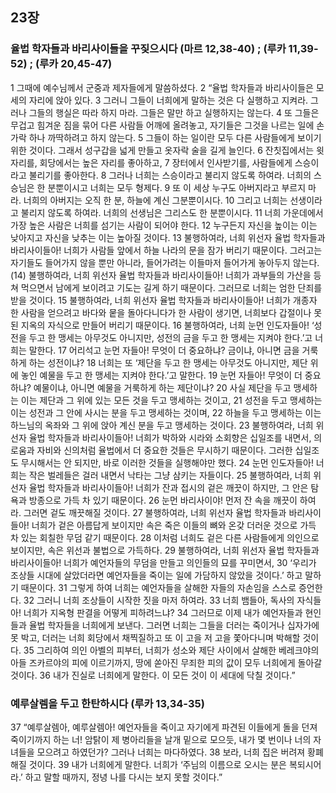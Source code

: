 ## 23장
### 율법 학자들과 바리사이들을 꾸짖으시다 (마르 12,38-40) ;  (루카 11,39-52) ;  (루카 20,45-47)
1 그때에 예수님께서 군중과 제자들에게 말씀하셨다.
2 “율법 학자들과 바리사이들은 모세의 자리에 앉아 있다.
3 그러니 그들이 너희에게 말하는 것은 다 실행하고 지켜라. 그러나 그들의 행실은 따라 하지 마라. 그들은 말만 하고 실행하지는 않는다.
4 또 그들은 무겁고 힘겨운 짐을 묶어 다른 사람들 어깨에 올려놓고, 자기들은 그것을 나르는 일에 손가락 하나 까딱하려고 하지 않는다.
5 그들이 하는 일이란 모두 다른 사람들에게 보이기 위한 것이다. 그래서 성구갑을 넓게 만들고 옷자락 술을 길게 늘인다.
6 잔칫집에서는 윗자리를, 회당에서는 높은 자리를 좋아하고,
7 장터에서 인사받기를, 사람들에게 스승이라고 불리기를 좋아한다.
8 그러나 너희는 스승이라고 불리지 않도록 하여라. 너희의 스승님은 한 분뿐이시고 너희는 모두 형제다.
9 또 이 세상 누구도 아버지라고 부르지 마라. 너희의 아버지는 오직 한 분, 하늘에 계신 그분뿐이시다.
10 그리고 너희는 선생이라고 불리지 않도록 하여라. 너희의 선생님은 그리스도 한 분뿐이시다.
11 너희 가운데에서 가장 높은 사람은 너희를 섬기는 사람이 되어야 한다.
12 누구든지 자신을 높이는 이는 낮아지고 자신을 낮추는 이는 높아질 것이다.
13 불행하여라, 너희 위선자 율법 학자들과 바리사이들아! 너희가 사람들 앞에서 하늘 나라의 문을 잠가 버리기 때문이다. 그러고는 자기들도 들어가지 않을 뿐만 아니라, 들어가려는 이들마저 들어가게 놓아두지 않는다.
(14) 불행하여라, 너희 위선자 율법 학자들과 바리사이들아! 너희가 과부들의 가산을 등쳐 먹으면서 남에게 보이려고 기도는 길게 하기 때문이다. 그러므로 너희는 엄한 단죄를 받을 것이다.
15 불행하여라, 너희 위선자 율법 학자들과 바리사이들아! 너희가 개종자 한 사람을 얻으려고 바다와 뭍을 돌아다니다가 한 사람이 생기면, 너희보다 갑절이나 못된 지옥의 자식으로 만들어 버리기 때문이다.
16 불행하여라, 너희 눈먼 인도자들아! ‘성전을 두고 한 맹세는 아무것도 아니지만, 성전의 금을 두고 한 맹세는 지켜야 한다.’고 너희는 말한다.
17 어리석고 눈먼 자들아! 무엇이 더 중요하냐? 금이냐, 아니면 금을 거룩하게 하는 성전이냐?
18 너희는 또 ‘제단을 두고 한 맹세는 아무것도 아니지만, 제단 위에 놓인 예물을 두고 한 맹세는 지켜야 한다.’고 말한다.
19 눈먼 자들아! 무엇이 더 중요하냐? 예물이냐, 아니면 예물을 거룩하게 하는 제단이냐?
20 사실 제단을 두고 맹세하는 이는 제단과 그 위에 있는 모든 것을 두고 맹세하는 것이고,
21 성전을 두고 맹세하는 이는 성전과 그 안에 사시는 분을 두고 맹세하는 것이며,
22 하늘을 두고 맹세하는 이는 하느님의 옥좌와 그 위에 앉아 계신 분을 두고 맹세하는 것이다.
23 불행하여라, 너희 위선자 율법 학자들과 바리사이들아! 너희가 박하와 시라와 소회향은 십일조를 내면서, 의로움과 자비와 신의처럼 율법에서 더 중요한 것들은 무시하기 때문이다. 그러한 십일조도 무시해서는 안 되지만, 바로 이러한 것들을 실행해야만 했다.
24 눈먼 인도자들아! 너희는 작은 벌레들은 걸러 내면서 낙타는 그냥 삼키는 자들이다.
25 불행하여라, 너희 위선자 율법 학자들과 바리사이들아! 너희가 잔과 접시의 겉은 깨끗이 하지만, 그 안은 탐욕과 방종으로 가득 차 있기 때문이다.
26 눈먼 바리사이야! 먼저 잔 속을 깨끗이 하여라. 그러면 겉도 깨끗해질 것이다.
27 불행하여라, 너희 위선자 율법 학자들과 바리사이들아! 너희가 겉은 아름답게 보이지만 속은 죽은 이들의 뼈와 온갖 더러운 것으로 가득 차 있는 회칠한 무덤 같기 때문이다.
28 이처럼 너희도 겉은 다른 사람들에게 의인으로 보이지만, 속은 위선과 불법으로 가득하다.
29 불행하여라, 너희 위선자 율법 학자들과 바리사이들아! 너희가 예언자들의 무덤을 만들고 의인들의 묘를 꾸미면서,
30 ‘우리가 조상들 시대에 살았더라면 예언자들을 죽이는 일에 가담하지 않았을 것이다.’ 하고 말하기 때문이다.
31 그렇게 하여 너희는 예언자들을 살해한 자들의 자손임을 스스로 증언한다.
32 그러니 너희 조상들이 시작한 짓을 마저 하여라.
33 너희 뱀들아, 독사의 자식들아! 너희가 지옥형 판결을 어떻게 피하려느냐?
34 그러므로 이제 내가 예언자들과 현인들과 율법 학자들을 너희에게 보낸다. 그러면 너희는 그들을 더러는 죽이거나 십자가에 못 박고, 더러는 너희 회당에서 채찍질하고 또 이 고을 저 고을 쫓아다니며 박해할 것이다.
35 그리하여 의인 아벨의 피부터, 너희가 성소와 제단 사이에서 살해한 베레크야의 아들 즈카르야의 피에 이르기까지, 땅에 쏟아진 무죄한 피의 값이 모두 너희에게 돌아갈 것이다.
36 내가 진실로 너희에게 말한다. 이 모든 것이 이 세대에 닥칠 것이다.”
### 예루살렘을 두고 한탄하시다 (루카 13,34-35)
37 “예루살렘아, 예루살렘아! 예언자들을 죽이고 자기에게 파견된 이들에게 돌을 던져 죽이기까지 하는 너! 암탉이 제 병아리들을 날개 밑으로 모으듯, 내가 몇 번이나 너의 자녀들을 모으려고 하였던가? 그러나 너희는 마다하였다.
38 보라, 너희 집은 버려져 황폐해질 것이다.
39 내가 너희에게 말한다. 너희가 ‘주님의 이름으로 오시는 분은 복되시어라.’ 하고 말할 때까지, 정녕 나를 다시는 보지 못할 것이다.”
